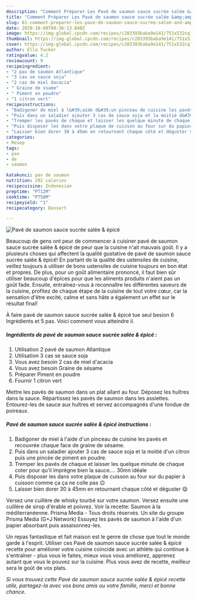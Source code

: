 ```yaml
---
description: "Comment Préparer Les Pavé de saumon sauce sucrée salée &amp;amp; épicé"
title: "Comment Préparer Les Pavé de saumon sauce sucrée salée &amp;amp; épicé"
slug: 61-comment-preparer-les-pave-de-saumon-sauce-sucree-salee-and-amp-epice
date: 2020-10-08T00:36:13.840Z
image: https://img-global.cpcdn.com/recipes/c283393baba9e141/751x532cq70/pave-de-saumon-sauce-sucree-salee-epice-photo-principale-de-la-recette.jpg
thumbnail: https://img-global.cpcdn.com/recipes/c283393baba9e141/751x532cq70/pave-de-saumon-sauce-sucree-salee-epice-photo-principale-de-la-recette.jpg
cover: https://img-global.cpcdn.com/recipes/c283393baba9e141/751x532cq70/pave-de-saumon-sauce-sucree-salee-epice-photo-principale-de-la-recette.jpg
author: Ella Tucker
ratingvalue: 4.2
reviewcount: 9
recipeingredient:
- "2 pav de saumon Atlantique"
- "3 cas se sauce soja"
- "2 cas de miel dacacia"
- " Graine de ssame"
- " Piment en poudre"
- "1 citron vert"
recipeinstructions:
- "Badigoner de miel à l&#39;aide d&#39;un pinceau de cuisine les pavés et recouvrée chaque face de graine de sésame."
- "Puis dans un saladier ajouter 3 cas de sauce soja et la moitié d&#39;un citron puis une pincée de piment en poudre."
- "Tremper les pavés de chaque et laisser les quelque minute de chaque coter pour qu&#39;il imprègne bien la sauce.... 30mn idéale"
- "Puis disposer les dans votre plaque de cuisson au four sur du papier à cuisson comme ça ça ne colle pas 😉"
- "Laisser bien dorer 30 à 45mn en retournant chaque côté et déguster 😋"
categories:
- Resep
tags:
- pav
- de
- saumon

katakunci: pav de saumon 
nutrition: 292 calories
recipecuisine: Indonesian
preptime: "PT12M"
cooktime: "PT58M"
recipeyield: "1"
recipecategory: Dessert

---
```



![Pavé de saumon sauce sucrée salée &amp; épicé](https://img-global.cpcdn.com/recipes/c283393baba9e141/751x532cq70/pave-de-saumon-sauce-sucree-salee-epice-photo-principale-de-la-recette.jpg)

Beaucoup de gens ont peur de commencer à cuisiner pavé de saumon sauce sucrée salée &amp; épicé de peur que la cuisine n'ait mauvais goût. Il y a plusieurs choses qui affectent la qualité gustative de pavé de saumon sauce sucrée salée &amp; épicé! En partant de la qualité des ustensiles de cuisine, veillez toujours à utiliser de bons ustensiles de cuisine toujours en bon état et propres. De plus, pour un goût alimentaire prononcé, il faut bien sûr utiliser beaucoup d'épices pour que les aliments produits n'aient pas un goût fade. Ensuite, entraînez-vous à reconnaître les différentes saveurs de la cuisine, profitez de chaque étape de la cuisine de tout votre cœur, car la sensation d'être excité, calme et sans hâte a également un effet sur le résultat final!

<!--inarticleads1-->

À faire pavé de saumon sauce sucrée salée &amp; épicé tue seul besion 6 Ingrédients et 5 pas. Voici comment vous atteindre il.

##### Ingrédients de pavé de saumon sauce sucrée salée &amp; épicé :

1. Utilisation 2 pavé de saumon Atlantique
1. Utilisation 3 cas se sauce soja
1. Vous avez besoin 2 cas de miel d&#39;acacia
1. Vous avez besoin  Graine de sésame
1. Préparer  Piment en poudre
1. Fournir 1 citron vert


Mettre les pavés de saumon dans un plat allant au four. Déposez les huîtres dans la sauce. Répartissez les pavés de saumon dans les assiettes. Entourez-les de sauce aux huîtres et servez accompagnés d&#39;une fondue de poireaux. 

<!--inarticleads2-->

##### Pavé de saumon sauce sucrée salée &amp; épicé instructions :

1. Badigoner de miel à l&#39;aide d&#39;un pinceau de cuisine les pavés et recouvrée chaque face de graine de sésame.
1. Puis dans un saladier ajouter 3 cas de sauce soja et la moitié d&#39;un citron puis une pincée de piment en poudre.
1. Tremper les pavés de chaque et laisser les quelque minute de chaque coter pour qu&#39;il imprègne bien la sauce.... 30mn idéale
1. Puis disposer les dans votre plaque de cuisson au four sur du papier à cuisson comme ça ça ne colle pas 😉
1. Laisser bien dorer 30 à 45mn en retournant chaque côté et déguster 😋


Versez une cuillère de whisky tourbé sur votre saumon. Versez ensuite une cuillère de sirop d&#39;érable et poivrez. Voir la recette: Saumon à la méditerranéenne. Prisma Media - Tous droits réservés. Un site du groupe Prisma Media (G+J Network) Essuyez les pavés de saumon à l&#39;aide d&#39;un papier absorbant puis assaisonnez-les. 

<!--inarticleads1-->

<p>
Un repas fantastique et fait maison est le genre de chose que tout le monde garde à l'esprit. Utiliser ces Pavé de saumon sauce sucrée salée &amp; épicé recette pour améliorer votre cuisine coïncide avec un athlète qui continue à s'entraîner - plus vous le faites, mieux vous vous améliorez, apprenez autant que vous le pouvez sur la cuisine. Plus vous avez de recette, meilleur sera le goût de vos plats.
</p>

<p>
<i>Si vous trouvez cette Pavé de saumon sauce sucrée salée &amp; épicé recette utile, partagez-la avec vos bons amis ou votre famille, merci et bonne chance.</i>
</p>
